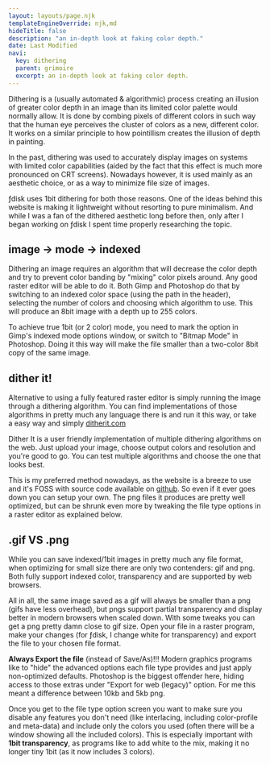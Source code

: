 ```yaml
---
layout: layouts/page.njk
templateEngineOverride: njk,md
hideTitle: false
description: "an in-depth look at faking color depth."
date: Last Modified
navi:
  key: dithering
  parent: grimoire
  excerpt: an in-depth look at faking color depth.
---
```


Dithering is a (usually automated & algorithmic) process creating an illusion of greater color depth in an image than its limited color palette would normally allow. It is done by combing pixels of different colors in such way that the human eye perceives the cluster of colors as a new, different color. It works on a similar principle to how pointillism creates the illusion of depth in painting.  

In the past, dithering was used to accurately display images on systems with limited color capabilities (aided by the fact that this effect is much more pronounced on CRT screens). Nowadays however, it is used mainly as an aesthetic choice, or as a way to minimize file size of images. 

ƒdisk uses 1bit dithering for both those reasons. One of the ideas behind this website is making it lightweight without resorting to pure minimalism. And while I was a fan of the dithered aesthetic long before then, only after I began working on ƒdisk I spent time properly researching the topic.

## image → mode → indexed 
Dithering an image requires an algorithm that will decrease the color depth and try to prevent color banding by "mixing" color pixels around. Any good raster editor will be able to do it. Both Gimp and Photoshop do that by switching to an indexed color space (using the path in the header), selecting the number of colors and choosing which algorithm to use. This will produce an 8bit image with a depth up to 255 colors. 

To achieve true 1bit (or 2 color) mode, you need to mark the option in Gimp's indexed mode options window, or switch to "Bitmap Mode" in Photoshop. Doing it this way will make the file smaller than a two-color 8bit copy of the same image.

## dither it!
Alternative to using a fully featured raster editor is simply running the image through a dithering algorithm. You can find implementations of those algorithms in pretty much any language there is and run it this way, or take a easy way and simply [ditherit.com](https://ditherit.com/)

Dither It is a user friendly implementation of multiple dithering algorithms on the web. Just upload your image, choose output colors and resolution and you're good to go. You can test multiple algorithms and choose the one that looks best.

This is my preferred method nowadays, as the website is a breeze to use and it's FOSS with source code available on [github](https://github.com/alexharris/ditherit-v2). So even if it ever goes down you can setup your own. The png files it produces are pretty well optimized, but can be shrunk even more by tweaking the file type options in a raster editor as explained below.
 
## .gif VS .png
While you can save indexed/1bit images in pretty much any file format, when optimizing for small size there are only two contenders: gif and png. Both fully support indexed color, transparency and are supported by web browsers. 

All in all, the same image saved as a gif will always be smaller than a png (gifs have less overhead), but pngs support partial transparency and display better in modern browsers when scaled down. With some tweaks you can get a png pretty damn close to gif size. Open your file in a raster program, make your changes (for ƒdisk, I change white for transparency) and export the file to your chosen file format.

**Always Export the file** (instead of Save/As)!!! Modern graphics programs like to "hide" the advanced options each file type provides and just apply non-optimized defaults. Photoshop is the biggest offender here, hiding access to those extras under "Export for web (legacy)" option. For me this meant a difference between 10kb and 5kb png.

Once you get to the file type option screen you want to make sure you disable any features you don't need (like interlacing, including color-profile and meta-data) and include only the colors you used (often there will be a window showing all the included colors). This is especially important with **1bit transparency**, as programs like to add white to the mix, making it no longer tiny 1bit (as it now includes 3 colors). 



